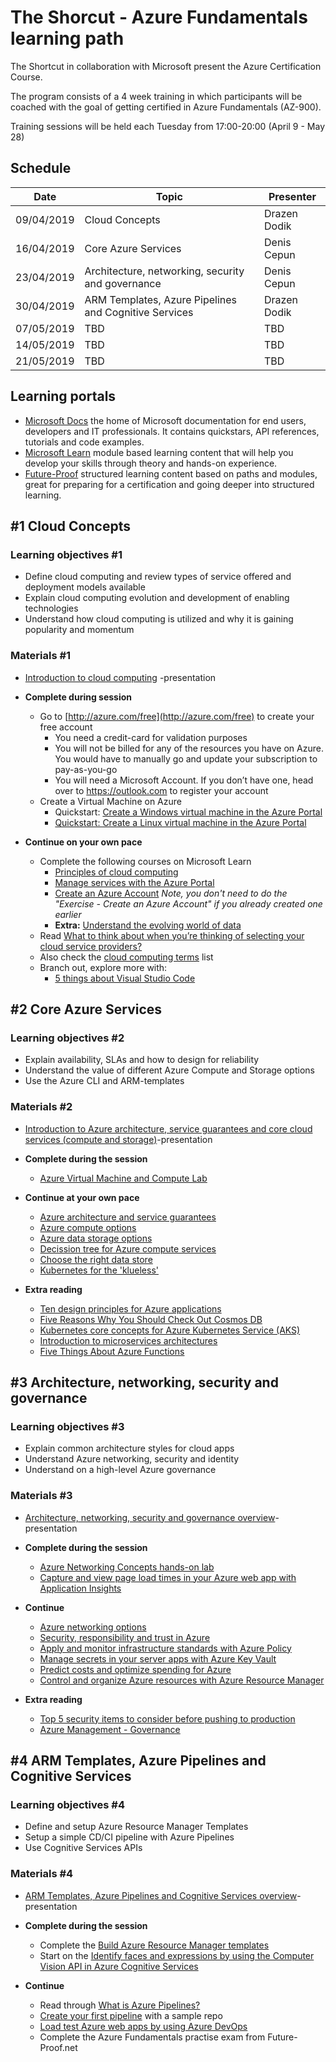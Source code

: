 # The Shorcut - Azure Fundamentals learning path

The Shortcut in collaboration with Microsoft present the Azure Certification Course.

The program consists of a 4 week training in which participants will be coached with the goal of getting certified in Azure Fundamentals (AZ-900).

Training sessions will be held each Tuesday from 17:00-20:00 (April 9 - May 28)

## Schedule

Date | Topic | Presenter
---------- | ---- | ----
09/04/2019 | Cloud Concepts | Drazen Dodik
16/04/2019 | Core Azure Services | Denis Cepun
23/04/2019 | Architecture, networking, security and governance | Denis Cepun
30/04/2019 | ARM Templates, Azure Pipelines and Cognitive Services | Drazen Dodik
07/05/2019 | TBD | TBD
14/05/2019 | TBD | TBD
21/05/2019 | TBD | TBD

## Learning portals

- [Microsoft Docs](http://docs.microsoft.com/) the home of Microsoft documentation for end users, developers and IT professionals. It contains quickstars, API references, tutorials and code examples.
- [Microsoft Learn](http://docs.microsoft.com/learn/) module based learning content that will help you develop your skills through theory and hands-on experience.
- [Future-Proof](http://future-proof.net) structured learning content based on paths and modules, great for preparing for a certification and going deeper into structured learning.

## #1 Cloud Concepts

### Learning objectives #1

- Define cloud computing and review types of service offered and deployment models available
- Explain cloud computing evolution and development of enabling technologies
- Understand how cloud computing is utilized and why it is gaining popularity and momentum

### Materials #1

- [Introduction to cloud computing](https://github.com/DrazenDodik/theShorcut_AzureAcademy/blob/master/presentations/Session1__CloudComputing_TheShortcut.pptx) -presentation
- **Complete during session**
  - Go to [http://azure.com/free](http://azure.com/free) to create your free account
    - You need a credit-card for validation purposes
    - You will not be billed for any of the resources you have on Azure. You would have to manually go and update your subscription to pay-as-you-go
    - You will need a Microsoft Account. If you don’t have one, head over to https://outlook.com to register your account
  - Create a Virtual Machine on Azure
    - Quickstart: [Create a Windows virtual machine in the Azure Portal](https://docs.microsoft.com/en-us/azure/virtual-machines/windows/quick-create-portal)
    - [Quickstart: Create a Linux virtual machine in the Azure Portal](https://github.com/MicrosoftDocs/azure-docs/blob/master/articles/virtual-machines/linux/quick-create-portal.md)

- **Continue on your own pace**
  - Complete the following courses on Microsoft Learn
    - [Principles of cloud computing](https://docs.microsoft.com/en-gb/learn/modules/principles-cloud-computing/index)
    - [Manage services with the Azure Portal](https://docs.microsoft.com/en-gb/learn/modules/tour-azure-portal/index)
    - [Create an Azure Account](https://docs.microsoft.com/en-gb/learn/modules/create-an-azure-account/index) *Note, you don't need to do the "Exercise - Create an Azure Account" if you already created one earlier*
    - **Extra:** [Understand the evolving world of data](https://docs.microsoft.com/en-us/learn/modules/evolving-world-of-data/)
  - Read [What to think about when you’re thinking of selecting your cloud service providers?](https://azure.microsoft.com/en-us/overview/choosing-a-cloud-service-provider/)
  - Also check the [cloud computing terms](https://azure.microsoft.com/en-us/overview/cloud-computing-dictionary/) list
  - Branch out, explore more with:
    - [5 things about Visual Studio Code](https://channel9.msdn.com/Shows/5-Things/Episode-8-Five-Things-About-Visual-Studio-Code)

## #2 Core Azure Services

### Learning objectives #2

- Explain availability, SLAs and how to design for reliability
- Understand the value of different Azure Compute and Storage options
- Use the Azure CLI and ARM-templates

### Materials #2

- [Introduction to Azure architecture, service guarantees and core cloud services (compute and storage)](https://github.com/DrazenDodik/theShorcut_AzureAcademy/blob/master/presentations/Session2_AvailabilityComputeStorage.pptx)-presentation

- **Complete during the session**
  - [Azure Virtual Machine and Compute Lab](https://handsonlabs.microsoft.com/handsonlabs/SelfPacedLabs?storyId=story://content-private/content/iai/azure100/azure100experience2/1_story_virtual_machines_compute)
- **Continue at your own pace**
  - [Azure architecture and service guarantees](https://docs.microsoft.com/en-gb/learn/modules/explore-azure-infrastructure/index)
  - [Azure compute options](https://docs.microsoft.com/en-gb/learn/modules/intro-to-azure-compute/index)
  - [Azure data storage options](https://docs.microsoft.com/en-gb/learn/modules/intro-to-data-in-azure/index)
  - [Decission tree for Azure compute services](https://docs.microsoft.com/en-us/azure/architecture/guide/technology-choices/compute-decision-tree)
  - [Choose the right data store](https://docs.microsoft.com/en-us/azure/architecture/guide/technology-choices/data-store-overview)
  - [Kubernetes for the 'klueless'](https://channel9.msdn.com/events/Connect/Microsoft-Connect--2018/T110)

- **Extra reading**
  - [Ten design principles for Azure applications](https://docs.microsoft.com/en-us/azure/architecture/guide/design-principles/)
  - [Five Reasons Why You Should Check Out Cosmos DB](https://channel9.msdn.com/Shows/5-Things/Five-Reasons-Why-You-Should-Check-Out-Cosmos-DB)
  - [Kubernetes core concepts for Azure Kubernetes Service (AKS)](https://docs.microsoft.com/en-us/azure/aks/concepts-clusters-workloads)
  - [Introduction to microservices architectures](https://docs.microsoft.com/en-us/azure/architecture/microservices/introduction)
  - [Five Things About Azure Functions](https://channel9.msdn.com/Shows/5-Things/Five-Things-About-Azure-Functions?term=serverless)

## #3 Architecture, networking, security and governance

### Learning objectives #3

- Explain common architecture styles for cloud apps
- Understand Azure networking, security and identity
- Understand on a high-level Azure governance

### Materials #3

- [Architecture, networking, security and governance overview](https://github.com/DrazenDodik/theShorcut_AzureAcademy/blob/master/presentations/Session3_ArchitectureNetworkingSecurity.pptx)-presentation

- __Complete during the session__
  - [Azure Networking Concepts hands-on lab](https://handsonlabs.microsoft.com/handsonlabs/SelfPacedLabs?storyId=story://content-private/content/iai/azure100/azure100experience1/2_story_networking_concepts)
  - [Capture and view page load times in your Azure web app with Application Insights](https://docs.microsoft.com/en-gb/learn/modules/capture-page-load-times-application-insights/)

- __Continue__
  - [Azure networking options](https://docs.microsoft.com/en-gb/learn/modules/intro-to-azure-networking/index)
  - [Security, responsibility and trust in Azure](https://docs.microsoft.com/en-gb/learn/modules/intro-to-security-in-azure/index)
  - [Apply and monitor infrastructure standards with Azure Policy](https://docs.microsoft.com/en-gb/learn/modules/intro-to-governance/index)
  - [Manage secrets in your server apps with Azure Key Vault](https://docs.microsoft.com/en-gb/learn/modules/manage-secrets-with-azure-key-vault/)
  - [Predict costs and optimize spending for Azure](https://docs.microsoft.com/en-gb/learn/modules/predict-costs-and-optimize-spending/)
  - [Control and organize Azure resources with Azure Resource Manager](https://docs.microsoft.com/en-us/learn/modules/control-and-organize-with-azure-resource-manager/)

- __Extra reading__
  - [Top 5 security items to consider before pushing to production](https://docs.microsoft.com/en-gb/learn/modules/top-5-security-items-to-consider/)
  - [Azure Management - Governance](https://docs.microsoft.com/en-us/azure/governance/)

## #4 ARM Templates, Azure Pipelines and Cognitive Services

### Learning objectives #4

- Define and setup Azure Resource Manager Templates
- Setup a simple CD/CI pipeline with Azure Pipelines
- Use Cognitive Services APIs

### Materials #4

- [ARM Templates, Azure Pipelines and Cognitive Services overview](https://github.com/DrazenDodik/theShorcut_AzureAcademy/blob/master/presentations/Session4_ARMTemplatesPipelinesCognitive.pptx)-presentation

- __Complete during the session__
  - Complete the [Build Azure Resource Manager templates](https://docs.microsoft.com/en-us/learn/modules/build-azure-vm-templates/)
  - Start on the [Identify faces and expressions by using the Computer Vision API in Azure Cognitive Services](https://docs.microsoft.com/en-us/learn/modules/identify-faces-with-computer-vision/)

- __Continue__
  - Read through [What is Azure Pipelines?](https://docs.microsoft.com/en-us/azure/devops/pipelines/get-started/what-is-azure-pipelines?toc=/azure/devops/pipelines/toc.json&bc=/azure/devops/boards/pipelines/breadcrumb/toc.json&view=azure-devops)
  - [Create your first pipeline](https://docs.microsoft.com/en-us/azure/devops/pipelines/get-started-yaml?view=azure-devops) with a sample repo
  - [Load test Azure web apps by using Azure DevOps](https://docs.microsoft.com/en-us/learn/modules/load-test-web-app-azure-devops/)
  - Complete the Azure Fundamentals practise exam from Future-Proof.net

